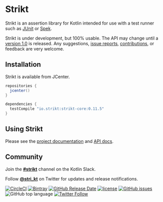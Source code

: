 # Strikt

Strikt is an assertion library for Kotlin intended for use with a test runner such as [JUnit](https://junit.org/junit5/) or [Spek](http://spekframework.org/).

Strikt is under development, but 100% usable.
The API may change until a [version 1.0](https://github.com/robfletcher/strikt/milestone/1) is released.
Any suggestions, [issue reports](https://github.com/robfletcher/strikt/issues), [contributions](https://github.com/robfletcher/strikt/pulls), or feedback are very welcome.

## Installation

Strikt is available from JCenter.

```groovy
repositories { 
  jcenter() 
}

dependencies {
  testCompile "io.strikt:strikt-core:0.11.5"
}
```

## Using Strikt

Please see the [project documentation](https://strikt.io/) and [API docs](https://strikt.io/api/strikt-core).

## Community

Join the [**#strikt**](https://kotlinlang.slack.com/messages/CAR7KJ96J) channel on the Kotlin Slack.

Follow [**@stri_kt**](https://twitter.com/stri_kt) on Twitter for updates and release notifications.
 
[![CircleCI](https://img.shields.io/circleci/project/github/robfletcher/strikt/master.svg?style=for-the-badge)](https://circleci.com/gh/robfletcher/strikt/tree/master)
[![Bintray](https://img.shields.io/badge/dynamic/json.svg?label=latest%20release&url=https%3A%2F%2Fapi.bintray.com%2F%2Fpackages%2Frobfletcher%2Fmaven%2Fstrikt-core%2Fversions%2F_latest&query=name&colorB=0094cd&style=for-the-badge)](https://bintray.com/robfletcher/maven/strikt-core)
[![GitHub Release Date](https://img.shields.io/github/release-date/robfletcher/strikt.svg?style=for-the-badge)](https://github.com/robfletcher/strikt/releases)
[![license](https://img.shields.io/github/license/robfletcher/strikt.svg?style=for-the-badge)](https://www.apache.org/licenses/LICENSE-2.0.html)
[![GitHub issues](https://img.shields.io/github/issues/robfletcher/strikt.svg?style=for-the-badge)](https://github.com/robfletcher/strikt/issues)
![GitHub top language](https://img.shields.io/github/languages/top/robfletcher/strikt.svg?style=for-the-badge)
[![Twitter Follow](https://img.shields.io/twitter/follow/stri_kt.svg?style=for-the-badge&label=Twitter)](https://twitter.com/stri_kt)
